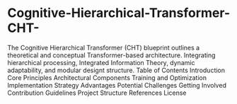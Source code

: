 # Cognitive-Hierarchical-Transformer-CHT-
The Cognitive Hierarchical Transformer (CHT) blueprint outlines a theoretical and conceptual Transformer-based architecture. Integrating hierarchical processing, Integrated Information Theory, dynamic adaptability, and modular designt structure.
Table of Contents
Introduction
Core Principles
Architectural Components
Training and Optimization
Implementation Strategy
Advantages
Potential Challenges
Getting Involved
Contribution Guidelines
Project Structure
References
License

